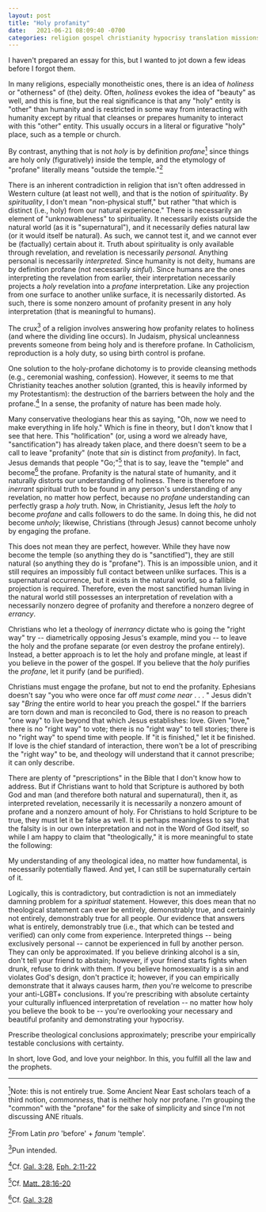 ```yaml
---
layout: post
title: "Holy profanity"
date:   2021-06-21 08:09:40 -0700
categories: religion gospel christianity hypocrisy translation missions
---
```

I haven't prepared an essay for this, but I wanted to jot down a few ideas before I forgot them.

In many religions, especially monotheistic ones, there is an idea of *holiness* or "otherness" of (the) deity. Often, *holiness* evokes the idea of "beauty" as well, and this is fine, but the real significance is that any "holy" entity is "other" than humanity and is restricted in some way from interacting with humanity except by ritual that cleanses or prepares humanity to interact with this "other" entity. This usually occurs in a literal or figurative "holy" place, such as a temple or church.

<a name="profane"></a>
By contrast, anything that is not *holy* is by definition *profane*[<sup>1</sup>](#1) since things are holy only (figuratively) inside the temple, and the etymology of "profane" literally means "outside the temple."[<sup>2</sup>](#2)

There is an inherent contradiction in religion that isn't often addressed in Western culture (at least not well), and that is the notion of *spirituality*. By *spirituality*, I don't mean "non-physical stuff," but rather "that which is distinct (i.e., holy) from our natural experience." There is necessarily an element of "unknowableness" to spirituality. It necessarily exists outside the natural world (as it is "supernatural"), and it necessarily defies natural law (or it would itself be natural). As such, we cannot test it, and we cannot ever be (factually) certain about it. Truth about spirituality is only available through revelation, and revelation is necessarily *personal.* Anything personal is necessarily *interpreted.* Since humanity is not deity, humans are by definition profane (not necessarily *sinful*). Since humans are the ones interpreting the revelation from earlier, their interpretation necessarily projects a *holy* revelation into a *profane* interpretation. Like any projection from one surface to another unlike surface, it is necessarily distorted. As such, there is some nonzero amount of profanity present in any holy interpretation (that is meaningful to humans). 

<a name="crux"></a>
The crux[<sup>3</sup>](#3) of a religion involves answering how profanity relates to holiness (and where the dividing line occurs). In Judaism, physical uncleanness prevents someone from being holy and is therefore profane. In Catholicism, reproduction is a holy duty, so using birth control is profane.

<a name="solution"></a>
One solution to the holy-profane dichotomy is to provide cleansing methods (e.g., ceremonial washing, confession). However, it seems to me that Christianity teaches another solution (granted, this is heavily informed by my Protestantism): the destruction of the barriers between the holy and the profane.[<sup>4</sup>](#4) In a sense, the profanity of nature has been made holy.

<a name="go"></a>
Many conservative theologians hear this as saying, "Oh, now we need to make everything in life holy." Which is fine in theory, but I don't know that I see that here. This "holification" (or, using a word we already have, "sanctification") has already taken place, and there doesn't seem to be a call to leave "profanity" (note that *sin* is distinct from *profanity*). In fact, Jesus demands that people "Go;"[<sup>5</sup>](#5) that is to say, leave the "temple" and become[<sup>6</sup>](#6) the profane. Profanity is the natural state of humanity, and it naturally distorts our understanding of holiness. There is therefore no *inerrant* spiritual truth to be found in any person's understanding of any revelation, no matter how perfect, because no *profane* understanding can perfectly grasp a *holy* truth. Now, in Christianity, Jesus left the *holy* to become *profane* and calls followers to do the same. In doing this, he did not become *unholy*; likewise, Christians (through Jesus) cannot become unholy by engaging the profane. 

This does not mean they are perfect, however. While they have now become the temple (so anything they do is "sanctified"), they are still natural (so anything they do is "profane"). This is an impossible union, and it still requires an impossibly full contact between unlike surfaces. This is a supernatural occurrence, but it exists in the natural world, so a fallible projection is required. Therefore, even the most sanctified human living in the natural world still possesses an interpretation of revelation with a necessarily nonzero degree of profanity and therefore a nonzero degree of *errancy*.

Christians who let a theology of *inerrancy* dictate who is going the "right way" try -- diametrically opposing Jesus's example, mind you -- to leave the holy and the profane separate (or even destroy the profane entirely). Instead, a better approach is to let the holy and profane mingle, at least if you believe in the power of the gospel. If you believe that the *holy* purifies the *profane*, let it purify (and be purified).

Christians must engage the profane, but not to end the profanity. Ephesians doesn't say "you who were once far off *must come near* . . . " Jesus didn't say "*Bring* the entire world to hear you preach the gospel." If the barriers are torn down and man is reconciled to God, there is no reason to preach "one way" to live beyond that which Jesus establishes: love. Given "love," there is no "right way" to vote; there is no "right way" to tell stories; there is no "right way" to spend time with people. If "it is finished," let it be finished. If love is the chief standard of interaction, there won't be a lot of prescribing the "right way" to be, and theology will understand that it cannot prescribe; it can only describe.

There are plenty of "prescriptions" in the Bible that I don't know how to address. But if Christians want to hold that Scripture is authored by both God and man (and therefore both natural and supernatural), then it, as interpreted revelation, necessarily it is necessarily a nonzero amount of profane and a nonzero amount of holy. For Christians to hold Scripture to be true, they must let it be false as well. It is perhaps meaningless to say that the falsity is in our own interpretation and not in the Word of God itself, so while I am happy to claim that "theologically," it is more meaningful to state the following:

My understanding of any theological idea, no matter how fundamental, is necessarily potentially flawed. And yet, I can still be supernaturally certain of it.

Logically, this is contradictory, but contradiction is not an immediately damning problem for a *spiritual* statement. However, this does mean that no theological statement can ever be entirely, demonstrably true, and certainly not entirely, demonstrably true for all people. Our evidence that answers what is entirely, demonstrably true (i.e., that which can be tested and verified) can only come from experience. Interpreted things -- being exclusively personal -- cannot be experienced in full by another person. They can only be approximated. If you believe drinking alcohol is a sin, don't tell your friend to abstain; however, if your friend starts fights when drunk, refuse to drink with them. If you believe homosexuality is a sin and violates God's design, don't practice it; however, if you can empirically demonstrate that it always causes harm, *then* you're welcome to prescribe your anti-LGBT+ conclusions. If you're prescribing with absolute certainty your culturally influenced interpretation of revelation -- no matter how holy you believe the book to be -- you're overlooking your necessary and beautiful profanity and demonstrating your hypocrisy.

Prescribe theological conclusions approximately; prescribe your empirically testable conclusions with certainty.

In short, love God, and love your neighbor. In this, you fulfill all the law and the prophets.

*********
<a name="1"></a>[<sup>1</sup>](#profane)Note: this is not entirely true. Some Ancient Near East scholars teach of a third notion, *commonness*, that is neither holy nor profane. I'm grouping the "common" with the "profane" for the sake of simplicity and since I'm not discussing ANE rituals.

<a name="2"></a>[<sup>2</sup>](#profane)From Latin *pro* 'before' + *fanum* 'temple'.

<a name="3"></a>[<sup>3</sup>](#crux)Pun intended.

<a name="4"></a>[<sup>4</sup>](#solution)Cf. [Gal. 3:28](https://www.biblegateway.com/verse/en/Galatians%203%3A28), [Eph. 2:11-22](https://www.biblegateway.com/passage/?search=Ephesians%202%3A11-22)

<a name="5"></a>[<sup>5</sup>](#go)Cf. [Matt. 28:16-20](https://www.biblegateway.com/verse/en/Matthew%2028%3A16-20)

<a name="6"></a>[<sup>6</sup>](#go)Cf. [Gal. 3:28](https://www.biblegateway.com/passage/?search=1%20Corinthians%209%3A19-23)